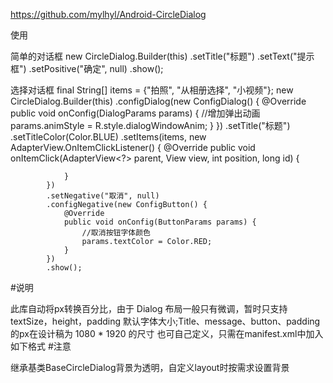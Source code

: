https://github.com/mylhyl/Android-CircleDialog

使用

简单的对话框
	new CircleDialog.Builder(this)
			.setTitle("标题")
			.setText("提示框")
			.setPositive("确定", null)
			.show();
			
选择对话框
	final String[] items = {"拍照", "从相册选择", "小视频"};
	new CircleDialog.Builder(this)
			.configDialog(new ConfigDialog() {
				@Override
				public void onConfig(DialogParams params) {
					//增加弹出动画
					params.animStyle = R.style.dialogWindowAnim;
				}
			})
			.setTitle("标题")
			.setTitleColor(Color.BLUE)
			.setItems(items, new AdapterView.OnItemClickListener() {
				@Override
				public void onItemClick(AdapterView<?> parent, View view, int position, long id) {

				}
			})
			.setNegative("取消", null)
			.configNegative(new ConfigButton() {
				@Override
				public void onConfig(ButtonParams params) {
					//取消按钮字体颜色
					params.textColor = Color.RED;
				}
			})
			.show();
			
#说明

此库自动将px转换百分比，由于 Dialog 布局一般只有微调，暂时只支持textSize，height，padding
默认字体大小;Title、message、button、padding 的px在设计稿为 1080 * 1920 的尺寸
也可自己定义，只需在manifest.xml中加入如下格式
        <meta-data android:name="design_width" android:value="1200"/>
        <meta-data android:name="design_height" android:value="1920"/>
#注意

继承基类BaseCircleDialog背景为透明，自定义layout时按需求设置背景


			